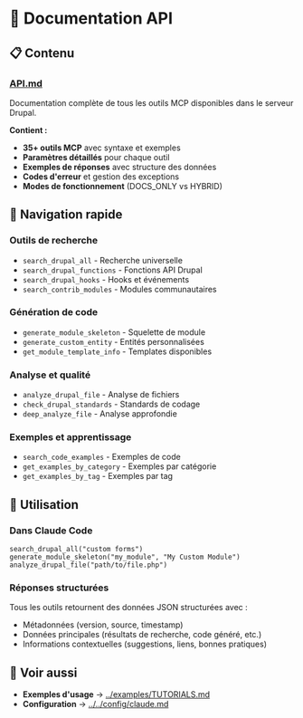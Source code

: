 # 🔌 Documentation API

## 📋 Contenu

### [API.md](./API.md)
Documentation complète de tous les outils MCP disponibles dans le serveur Drupal.

**Contient :**
- **35+ outils MCP** avec syntaxe et exemples
- **Paramètres détaillés** pour chaque outil
- **Exemples de réponses** avec structure des données
- **Codes d'erreur** et gestion des exceptions
- **Modes de fonctionnement** (DOCS_ONLY vs HYBRID)

## 🎯 Navigation rapide

### Outils de recherche
- `search_drupal_all` - Recherche universelle
- `search_drupal_functions` - Fonctions API Drupal
- `search_drupal_hooks` - Hooks et événements
- `search_contrib_modules` - Modules communautaires

### Génération de code
- `generate_module_skeleton` - Squelette de module
- `generate_custom_entity` - Entités personnalisées  
- `get_module_template_info` - Templates disponibles

### Analyse et qualité
- `analyze_drupal_file` - Analyse de fichiers
- `check_drupal_standards` - Standards de codage
- `deep_analyze_file` - Analyse approfondie

### Exemples et apprentissage
- `search_code_examples` - Exemples de code
- `get_examples_by_category` - Exemples par catégorie
- `get_examples_by_tag` - Exemples par tag

## 🔧 Utilisation

### Dans Claude Code
```
search_drupal_all("custom forms")
generate_module_skeleton("my_module", "My Custom Module")
analyze_drupal_file("path/to/file.php")
```

### Réponses structurées
Tous les outils retournent des données JSON structurées avec :
- Métadonnées (version, source, timestamp)
- Données principales (résultats de recherche, code généré, etc.)
- Informations contextuelles (suggestions, liens, bonnes pratiques)

## 🔗 Voir aussi

- **Exemples d'usage** → [../examples/TUTORIALS.md](../examples/TUTORIALS.md)
- **Configuration** → [../../config/claude.md](../../config/claude.md)